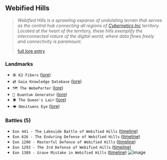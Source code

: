 ## Webified Hills
> *Webified Hills is a sprawling expanse of undulating terrain that serves as the central hub connecting all regions of [Cybernetics Inc](<https://zeithalt.github.io/r/cybernetics_inc.html>) territory. Located at the heart of the territory, these hills exemplify the interconnected nature of the digital world, where data flows freely and connectivity is paramount.*  
>  
> [full lore entry](<https://zeithalt.github.io//r/webified_hills.html>)

### Landmarks
- `🕸️ K2 Fibers` ([lore](<https://zeithalt.github.io//r/k2_fibers.html>))
- `💿️ Gaia Knowledge Database` ([lore](<https://zeithalt.github.io//r/gaia_knowledge_db.html>))
- `🗺️️ The WebePorter` ([lore](<https://zeithalt.github.io//r/the_webeporter.html>))
- `🔋️️ Quantum Generator` ([lore](<https://zeithalt.github.io//r/quantum_generator.html>))
- `🕷️️️ The Queen's Lair` ([lore](<https://zeithalt.github.io//r/queens_lair.html>))
- `👁️️️️ Omnituens Eye` ([lore](<https://zeithalt.github.io//r/omnituens_eye.html>))
### Battles (5)
- `Eon 441 - The Lakeside Battle of Webified Hills` ([timeline](<https://zeithalt.github.io//t/#eon0441>))
- `Eon 626 - The Enduring Defense of Webified Hills` ([timeline](<https://zeithalt.github.io//t/#eon0626>))
- `Eon 1200 - Masterful Defence of Webified Hills` ([timeline](<https://zeithalt.github.io//t/#eon1200>))
- `Eon 1293 - The 3rd Defense of Webified Hills` ([timeline](<https://zeithalt.github.io//t/#eon1293>))
- `Eon 1389 - Grave Mistake in Webified Hills` ([timeline](<https://zeithalt.github.io//t/#eon1389>))
![image](https://zeithalt.github.io/r/i/webified_hills.png)
